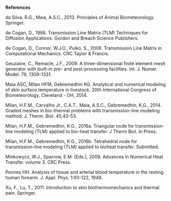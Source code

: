 <b>References</b>

da Silva, R.G., Maia, A.S.C., 2013. Principles of Animal Biometeorology. Springer.

de Cogan, D., 1998. Transmission Line Matrix (TLM) Techniques for Diffusion Applications. Gordon and Breach Science Publishers.

de Cogan, D., Connor, W.J.O., Pulko, S., 2006. Transmission Line Matrix in Computational Mechanics. CRC Taylor & Francis.

Geuzaine, C., Remacle, J.F., 2009. A three-dimensional finite element mesh generator with built-in pre- and post-processing facilities. Int. J. Numer. Model. 79, 1309-1331.

Maia ASC, Milan HFM, Gebremedhin KG. Analytical and numerical modeling of skin surface temperature in livestock. 20th International Congress of Biometeorology, Cleveland - OH, 2014.

Milan, H.F.M., Carvalho Jr., C.A.T., Maia, A.S.C., Gebremedhin, K.G., 2014. Graded meshes in bio-thermal problems with transmission-line modeling method. J. Therm. Biol. 45,43-53.

Milan, H.F.M., Gebremedhin, K.G., 2016a. Triangular node for transmission-line modeling (TLM) applied to bio-heat transfer. J Therm Biol. In Press.

Milan, H.F.M., Gebremedhin, K.G., 2016b. Tetrahedral node for transmission-line modeling (TLM) applied to bioheat transfer. Submitted.

Minkowycz, W.J., Sparrow, E.M. (Eds.), 2009. Advances in Numerical Heat Transfer. volume 3. CRC Press.

Pennes HH. Analysis of tissue and arterial blood temperature in the resting human forearm. J. Appl. Phys. 1:93-122, 1948.

Xu, F., Lu, T., 2011. Introduction to skin biothermomechanics and thermal pain. Springer.
